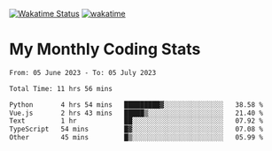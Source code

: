 [![Wakatime Status](https://github.com/noopurphalak/noopurphalak/workflows/wakatime-status-update/badge.svg)](https://github.com/noopurphalak/noopurphalak/actions/workflows/main.yml)
[![wakatime](https://wakatime.com/badge/user/80ace140-ef40-4fdd-b8ed-f3be3d2e1aea.svg)](https://wakatime.com/@80ace140-ef40-4fdd-b8ed-f3be3d2e1aea)

# My Monthly Coding Stats

<!--START_SECTION:waka-->

```txt
From: 05 June 2023 - To: 05 July 2023

Total Time: 11 hrs 56 mins

Python       4 hrs 54 mins   █████████▓░░░░░░░░░░░░░░░   38.58 %
Vue.js       2 hrs 43 mins   █████▒░░░░░░░░░░░░░░░░░░░   21.40 %
Text         1 hr            ██░░░░░░░░░░░░░░░░░░░░░░░   07.92 %
TypeScript   54 mins         █▓░░░░░░░░░░░░░░░░░░░░░░░   07.08 %
Other        45 mins         █▒░░░░░░░░░░░░░░░░░░░░░░░   05.99 %
```

<!--END_SECTION:waka-->
